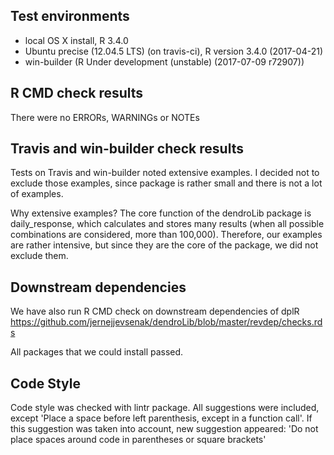## Test environments
* local OS X install, R 3.4.0
* Ubuntu precise (12.04.5 LTS) (on travis-ci), R version 3.4.0 (2017-04-21)
* win-builder (R Under development (unstable) (2017-07-09 r72907))

## R CMD check results
There were no ERRORs, WARNINGs or NOTEs

## Travis and win-builder check results
Tests on Travis and win-builder noted extensive examples. I decided not
to exclude those examples, since package is rather small and there is not 
a lot of examples.

Why extensive examples?
The core function of the dendroLib package is daily_response, which calculates 
and stores many results (when all possible combinations are considered, more 
than 100,000). Therefore, our examples are rather intensive, but since they are
the core of the package, we did not exclude them.  

## Downstream dependencies
We have also run R CMD check on downstream dependencies of dplR
https://github.com/jernejjevsenak/dendroLib/blob/master/revdep/checks.rds

All packages that we could install passed. 

## Code Style
Code style was checked with lintr package. All suggestions were included, 
except 'Place a space before left parenthesis, except in a function call'.
If this suggestion was taken into account, new suggestion appeared: 
'Do not place spaces around code in parentheses or square brackets'

